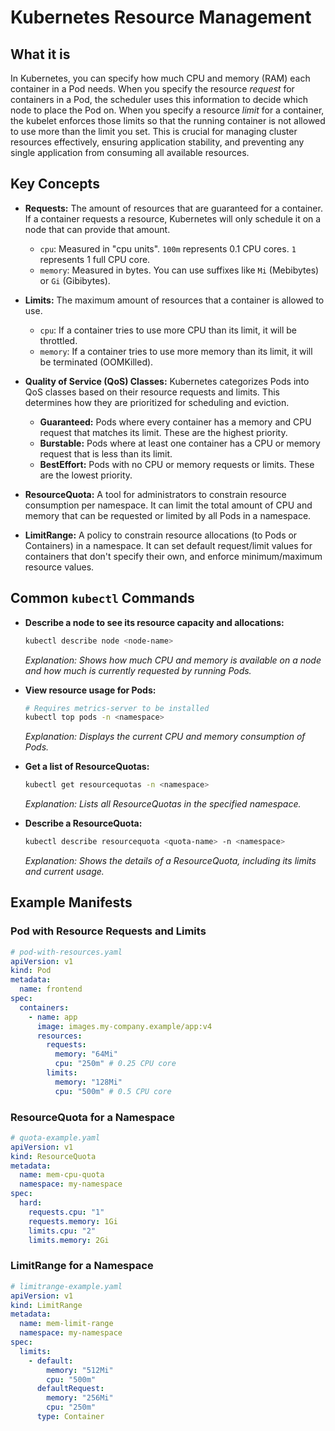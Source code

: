 # Kubernetes Resource Management

## What it is

In Kubernetes, you can specify how much CPU and memory (RAM) each container in a Pod needs. When you specify the resource _request_ for containers in a Pod, the scheduler uses this information to decide which node to place the Pod on. When you specify a resource _limit_ for a container, the kubelet enforces those limits so that the running container is not allowed to use more than the limit you set. This is crucial for managing cluster resources effectively, ensuring application stability, and preventing any single application from consuming all available resources.

## Key Concepts

- **Requests:** The amount of resources that are guaranteed for a container. If a container requests a resource, Kubernetes will only schedule it on a node that can provide that amount.

  - `cpu`: Measured in "cpu units". `100m` represents 0.1 CPU cores. `1` represents 1 full CPU core.
  - `memory`: Measured in bytes. You can use suffixes like `Mi` (Mebibytes) or `Gi` (Gibibytes).

- **Limits:** The maximum amount of resources that a container is allowed to use.

  - `cpu`: If a container tries to use more CPU than its limit, it will be throttled.
  - `memory`: If a container tries to use more memory than its limit, it will be terminated (OOMKilled).

- **Quality of Service (QoS) Classes:** Kubernetes categorizes Pods into QoS classes based on their resource requests and limits. This determines how they are prioritized for scheduling and eviction.

  - **Guaranteed:** Pods where every container has a memory and CPU request that matches its limit. These are the highest priority.
  - **Burstable:** Pods where at least one container has a CPU or memory request that is less than its limit.
  - **BestEffort:** Pods with no CPU or memory requests or limits. These are the lowest priority.

- **ResourceQuota:** A tool for administrators to constrain resource consumption per namespace. It can limit the total amount of CPU and memory that can be requested or limited by all Pods in a namespace.

- **LimitRange:** A policy to constrain resource allocations (to Pods or Containers) in a namespace. It can set default request/limit values for containers that don't specify their own, and enforce minimum/maximum resource values.

## Common `kubectl` Commands

- **Describe a node to see its resource capacity and allocations:**

  ```bash
  kubectl describe node <node-name>
  ```

  _Explanation: Shows how much CPU and memory is available on a node and how much is currently requested by running Pods._

- **View resource usage for Pods:**

  ```bash
  # Requires metrics-server to be installed
  kubectl top pods -n <namespace>
  ```

  _Explanation: Displays the current CPU and memory consumption of Pods._

- **Get a list of ResourceQuotas:**

  ```bash
  kubectl get resourcequotas -n <namespace>
  ```

  _Explanation: Lists all ResourceQuotas in the specified namespace._

- **Describe a ResourceQuota:**
  ```bash
  kubectl describe resourcequota <quota-name> -n <namespace>
  ```
  _Explanation: Shows the details of a ResourceQuota, including its limits and current usage._

## Example Manifests

### Pod with Resource Requests and Limits

```yaml
# pod-with-resources.yaml
apiVersion: v1
kind: Pod
metadata:
  name: frontend
spec:
  containers:
    - name: app
      image: images.my-company.example/app:v4
      resources:
        requests:
          memory: "64Mi"
          cpu: "250m" # 0.25 CPU core
        limits:
          memory: "128Mi"
          cpu: "500m" # 0.5 CPU core
```

### ResourceQuota for a Namespace

```yaml
# quota-example.yaml
apiVersion: v1
kind: ResourceQuota
metadata:
  name: mem-cpu-quota
  namespace: my-namespace
spec:
  hard:
    requests.cpu: "1"
    requests.memory: 1Gi
    limits.cpu: "2"
    limits.memory: 2Gi
```

### LimitRange for a Namespace

```yaml
# limitrange-example.yaml
apiVersion: v1
kind: LimitRange
metadata:
  name: mem-limit-range
  namespace: my-namespace
spec:
  limits:
    - default:
        memory: "512Mi"
        cpu: "500m"
      defaultRequest:
        memory: "256Mi"
        cpu: "250m"
      type: Container
```
